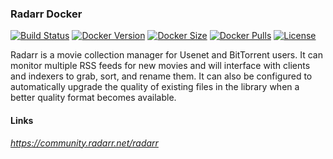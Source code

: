 [circleci_logo]: https://circleci.com/gh/stlouisn/radarr_docker.svg?style=svg
[circleci_url]: https://app.circleci.com/pipelines/github/stlouisn/radarr_docker

[docker_version_logo]: http://img.shields.io/docker/v/stlouisn/radarr/latest?arch=arm64
[docker_version_url]: https://hub.docker.com/r/stlouisn/radarr

[docker_size_logo]: http://img.shields.io/docker/image-size/stlouisn/radarr/latest
[docker_size_url]: https://hub.docker.com/r/stlouisn/radarr

[docker_pulls_logo]: https://img.shields.io/docker/pulls/stlouisn/radarr
[docker_pulls_url]: https://hub.docker.com/r/stlouisn/radarr

[license_logo]: https://img.shields.io/github/license/stlouisn/radarr_docker
[license_url]: https://github.com/stlouisn/radarr_docker/blob/main/LICENSE

### Radarr Docker

[![Build Status][circleci_logo]][circleci_url]
[![Docker Version][docker_version_logo]][docker_version_url]
[![Docker Size][docker_size_logo]][docker_size_url]
[![Docker Pulls][docker_pulls_logo]][docker_pulls_url]
[![License][license_logo]][license_url]

Radarr is a movie collection manager for Usenet and BitTorrent users. It can monitor multiple RSS feeds for new movies and will interface with clients and indexers to grab, sort, and rename them. It can also be configured to automatically upgrade the quality of existing files in the library when a better quality format becomes available.

#### Links

*https://community.radarr.net/radarr*
